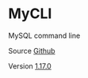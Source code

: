 # MyCLI

MySQL command line

Source [Github](https://github.com/dbcli/mycli)

Version [1.17.0](https://github.com/dbcli/mycli/releases/tag/v1.17.0)
